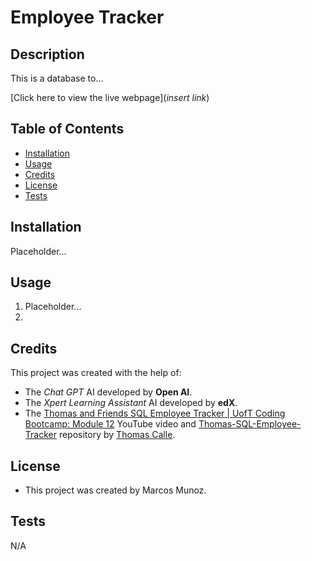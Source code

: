 # Employee Tracker

## Description

This is a database to...

[Click here to view the live webpage](_insert link_)

## Table of Contents

* [Installation](#installation)
* [Usage](#usage)
* [Credits](#credits)
* [License](#license)
* [Tests](#tests)

## Installation

Placeholder...

## Usage

1. Placeholder...
2. 

## Credits

This project was created with the help of:
* The _Chat GPT_ AI developed by __Open AI__.
* The _Xpert Learning Assistant_ AI developed by __edX__.
* The [Thomas and Friends SQL Employee Tracker | UofT Coding Bootcamp: Module 12](https://www.youtube.com/watch?v=m9CQxR0AfiQ) YouTube video and [Thomas-SQL-Employee-Tracker](https://github.com/ThomasCalle/Thomas-SQL-Employee-Tracker) repository by [Thomas Calle](https://github.com/ThomasCalle).

## License

* This project was created by Marcos Munoz.

## Tests

N/A
